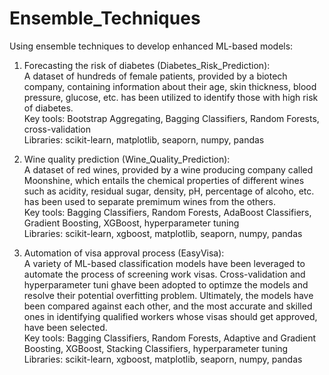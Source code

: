 # Ensemble_Techniques
Using ensemble techniques to develop enhanced ML-based models:

1) Forecasting the risk of diabetes (Diabetes_Risk_Prediction): <br>
A dataset of hundreds of female patients, provided by a biotech company, containing information about their age, skin thickness,
blood pressure, glucose, etc. has been utilized to identify those with high risk of diabetes. <br>
Key tools: Bootstrap Aggregating, Bagging Classifiers, Random Forests, cross-validation <br>
Libraries: scikit-learn, matplotlib, seaporn, numpy, pandas

2) Wine quality prediction (Wine_Quality_Prediction): <br>
A dataset of red wines, provided by a wine producing company called Moonshine, which entails the chemical properties of different 
wines such as acidity, residual sugar, density, pH, percentage of alcoho, etc. has been used to separate premimum wines from the
others. <br>
Key tools: Bagging Classifiers, Random Forests, AdaBoost Classifiers, Gradient Boosting, XGBoost, hyperparameter tuning <br>
Libraries: scikit-learn, xgboost, matplotlib, seaporn, numpy, pandas

2) Automation of visa approval process (EasyVisa): <br>
A variety of ML-based classification models have been leveraged to automate the process of screening work visas. Cross-validation and
hyperparameter tuni ghave been adopted to optimze the models and resolve their potential overfitting problem. Ultimately, the models
have been compared against each other, and the most accurate and skilled ones in identifying qualified workers whose visas should get
approved, have been selected. <br>
Key tools: Bagging Classifiers, Random Forests, Adaptive and Gradient Boosting, XGBoost, Stacking Classifiers, hyperparameter tuning <br>
Libraries: scikit-learn, xgboost, matplotlib, seaporn, numpy, pandas

